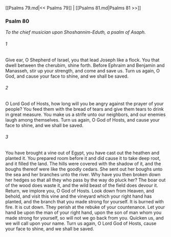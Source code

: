 [[Psalms 79.md|<< Psalms 79]]  |  [[Psalms 81.md|Psalms 81 >>]]

### Psalm 80

*To the chief musician upon Shoshannim-Eduth, a psalm of Asaph.*

###### 1
Give ear, O Shepherd of Israel, you that lead Joseph like a flock. You that dwell between the cherubim, shine forth. Before Ephraim and Benjamin and Manasseh, stir up your strength, and come and save us. Turn us again, O God, and cause your face to shine, and we shall be saved.

###### 2
O Lord God of Hosts, how long will you be angry against the prayer of your people? You feed them with the bread of tears and give them tears to drink in great measure. You make us a strife unto our neighbors, and our enemies laugh among themselves. Turn us again, O God of Hosts, and cause your face to shine, and we shall be saved.

###### 3
You have brought a vine out of Egypt, you have cast out the heathen and planted it. You prepared room before it and did cause it to take deep root, and it filled the land. The hills were covered with the shadow of it, and the boughs thereof were like the goodly cedars. She sent out her boughs unto the sea and her branches unto the river. Why have you then broken down her hedges so that all they who pass by the way do pluck her? The boar out of the wood does waste it, and the wild beast of the field does devour it. Return, we implore you, O God of Hosts. Look down from Heaven, and behold, and visit this vine and the vineyard which your right hand has planted, and the branch that you made strong for yourself. It is burned with fire. It is cut down. They perish at the rebuke of your countenance. Let your hand be upon the man of your right hand, upon the son of man whom you made strong for yourself, so will not we go back from you. Quicken us, and we will call upon your name. Turn us again, O Lord God of Hosts, cause your face to shine, and we shall be saved.